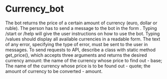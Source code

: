 # Currency_bot
The bot returns the price of a certain amount of currency (euro, dollar or ruble).
The person has to send a message to the bot in the form <name of the currency whose price they want to know> <name of the currency in which you want to know the price of the first currency> <quantity of the first currency>.
Typing /start or /help will give the user instructions on how to use the bot.
Typing /values should display all available currencies in a readable form.
The text of any error, specifying the type of error, must be sent to the user in messages.
To send requests to API, describe a class with static method get_price(), which accepts three arguments and returns the desired currency amount:
the name of the currency whose price to find out - base;
The name of the currency whose price is to be found out - quote;
the amount of currency to be converted - amount.
